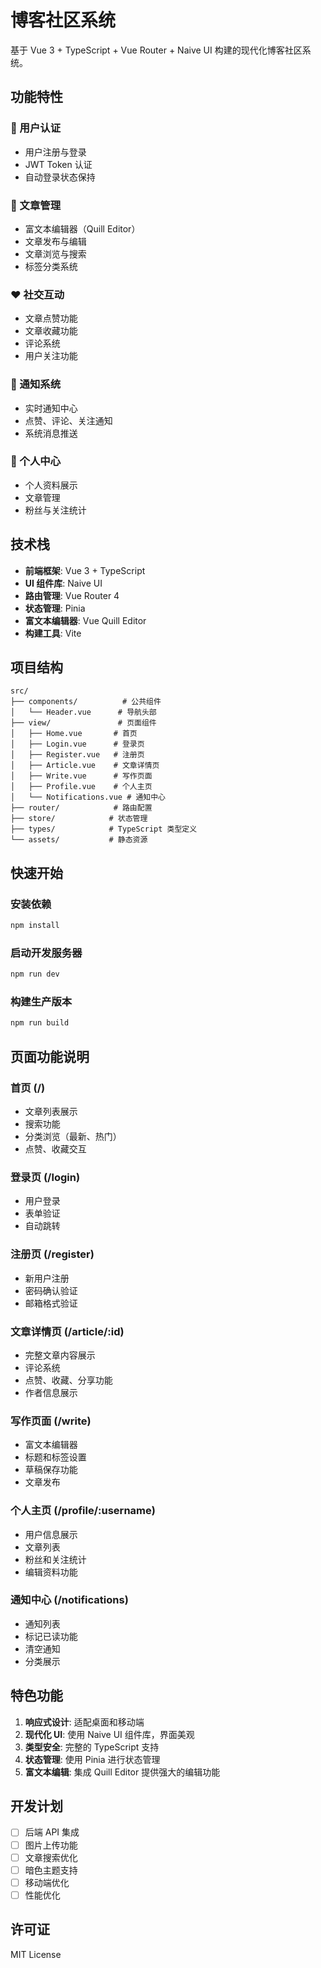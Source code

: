 # 博客社区系统

基于 Vue 3 + TypeScript + Vue Router + Naive UI 构建的现代化博客社区系统。

## 功能特性

### 🔐 用户认证
- 用户注册与登录
- JWT Token 认证
- 自动登录状态保持

### 📝 文章管理
- 富文本编辑器（Quill Editor）
- 文章发布与编辑
- 文章浏览与搜索
- 标签分类系统

### ❤️ 社交互动
- 文章点赞功能
- 文章收藏功能
- 评论系统
- 用户关注功能

### 🔔 通知系统
- 实时通知中心
- 点赞、评论、关注通知
- 系统消息推送

### 👤 个人中心
- 个人资料展示
- 文章管理
- 粉丝与关注统计

## 技术栈

- **前端框架**: Vue 3 + TypeScript
- **UI 组件库**: Naive UI
- **路由管理**: Vue Router 4
- **状态管理**: Pinia
- **富文本编辑器**: Vue Quill Editor
- **构建工具**: Vite

## 项目结构

```
src/
├── components/          # 公共组件
│   └── Header.vue      # 导航头部
├── view/               # 页面组件
│   ├── Home.vue       # 首页
│   ├── Login.vue      # 登录页
│   ├── Register.vue   # 注册页
│   ├── Article.vue    # 文章详情页
│   ├── Write.vue      # 写作页面
│   ├── Profile.vue    # 个人主页
│   └── Notifications.vue # 通知中心
├── router/            # 路由配置
├── store/            # 状态管理
├── types/            # TypeScript 类型定义
└── assets/           # 静态资源
```

## 快速开始

### 安装依赖
```bash
npm install
```

### 启动开发服务器
```bash
npm run dev
```

### 构建生产版本
```bash
npm run build
```

## 页面功能说明

### 首页 (/)
- 文章列表展示
- 搜索功能
- 分类浏览（最新、热门）
- 点赞、收藏交互

### 登录页 (/login)
- 用户登录
- 表单验证
- 自动跳转

### 注册页 (/register)
- 新用户注册
- 密码确认验证
- 邮箱格式验证

### 文章详情页 (/article/:id)
- 完整文章内容展示
- 评论系统
- 点赞、收藏、分享功能
- 作者信息展示

### 写作页面 (/write)
- 富文本编辑器
- 标题和标签设置
- 草稿保存功能
- 文章发布

### 个人主页 (/profile/:username)
- 用户信息展示
- 文章列表
- 粉丝和关注统计
- 编辑资料功能

### 通知中心 (/notifications)
- 通知列表
- 标记已读功能
- 清空通知
- 分类展示

## 特色功能

1. **响应式设计**: 适配桌面和移动端
2. **现代化 UI**: 使用 Naive UI 组件库，界面美观
3. **类型安全**: 完整的 TypeScript 支持
4. **状态管理**: 使用 Pinia 进行状态管理
5. **富文本编辑**: 集成 Quill Editor 提供强大的编辑功能

## 开发计划

- [ ] 后端 API 集成
- [ ] 图片上传功能
- [ ] 文章搜索优化
- [ ] 暗色主题支持
- [ ] 移动端优化
- [ ] 性能优化

## 许可证

MIT License